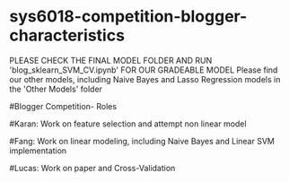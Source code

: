 # sys6018-competition-blogger-characteristics

PLEASE CHECK THE FINAL MODEL FOLDER AND RUN 'blog_sklearn_SVM_CV.ipynb' FOR OUR GRADEABLE MODEL
Please find our other models, including Naive Bayes and Lasso Regression models in the 'Other Models' folder

#Blogger Competition- Roles

#Karan: Work on feature selection and attempt non linear model

#Fang: Work on linear modeling, including Naive Bayes and Linear SVM implementation

#Lucas: Work on paper and Cross-Validation
